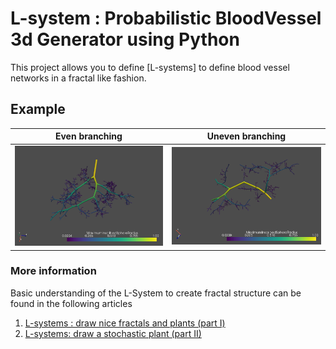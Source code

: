 # L-system : Probabilistic BloodVessel 3d Generator using Python
This project allows you to define [L-systems] to define blood vessel networks in a fractal like fashion.

## Example

Even branching            |  Uneven branching
:-------------------------:|:-------------------------:
![Alt text](Vessel_Ex3.PNG?raw=true "Blood Vessel Example") |  ![Alt text](Vessel_Ex2.PNG?raw=true "Blood Vessel Example")



### More information
Basic understanding of the L-System to create fractal structure can be found in the following articles

1. [L-systems : draw nice fractals and plants (part I)](https://medium.com/@hhtun21/l-systems-draw-your-first-fractals-139ed0bfcac2)
2. [L-systems: draw a stochastic plant (part II)](https://medium.com/@hhtun21/l-systems-draw-a-stochastic-plant-ii-f322df2ea3c5)


